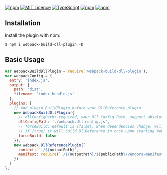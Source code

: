 [![npm](https://img.shields.io/npm/v/webpack-build-dll-plugin.svg)](https://www.npmjs.com/package/webpack-build-dll-plugin)
[![MIT Licence](https://img.shields.io/badge/licence-MIT-blue.svg)](https://opensource.org/licenses/mit-license.php) 
[![TypeScript](https://img.shields.io/badge/soucre-TypeScript-blue.svg)](https://github.com/myxvisual/webpack-build-dll-plugin)
[![npm](https://img.shields.io/npm/dm/webpack-build-dll-plugin.svg)](https://www.npmjs.com/package/webpack-build-dll-plugin)
[![npm](https://img.shields.io/badge/denpendencies-up--to--date-brightgreen.svg)](https://www.npmjs.com/package/webpack-build-dll-plugin)

Installation
------------
Install the plugin with npm:
```shell
$ npm i webpack-build-dll-plugin -D
```
Basic Usage
-----------

```javascript
var WebpackBuildDllPlugin = require('webpack-build-dll-plugin');
var webpackConfig = {
  entry: 'index.js',
  output: {
    path: 'dist',
    filename: 'index_bundle.js'
  },
  plugins: [
    // Add plugin BuildPlugin before your DllReference plugin.
    new WebpackBuildDllPlugin({
      // dllConfigPath: required, your Dll Config Path, support absolute path.
      dllConfigPath: './webpack.dll.config.js',
      // forceBuild: default is {false}, when dependencies change, will rebuild DllReference files
      // if {true} it will build DllReference in once upon starting Webpack.
      forceBuild: false
    }),
    new webpack.DllReferencePlugin({
      context: `./${outputPath}`,
      manifest: require(`./${outputPath}/${publicPath}/vendors-manifest${__DEV__ ? '.dev' : '.prod'}.json`)
    })
  ]
};
```
